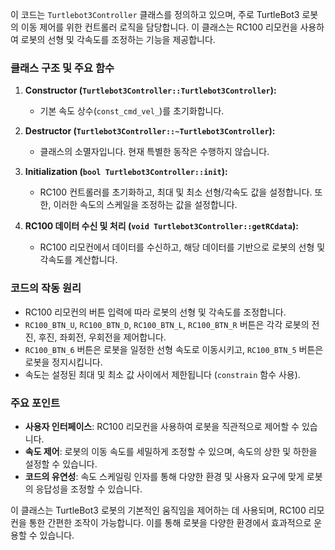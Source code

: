 이 코드는 `Turtlebot3Controller` 클래스를 정의하고 있으며, 주로 TurtleBot3 로봇의 이동 제어를 위한 컨트롤러 로직을 담당합니다. 이 클래스는 RC100 리모컨을 사용하여 로봇의 선형 및 각속도를 조정하는 기능을 제공합니다.

### 클래스 구조 및 주요 함수

1. **Constructor (`Turtlebot3Controller::Turtlebot3Controller`):**
   - 기본 속도 상수(`const_cmd_vel_`)를 초기화합니다.

2. **Destructor (`Turtlebot3Controller::~Turtlebot3Controller`):**
   - 클래스의 소멸자입니다. 현재 특별한 동작은 수행하지 않습니다.

3. **Initialization (`bool Turtlebot3Controller::init`):**
   - RC100 컨트롤러를 초기화하고, 최대 및 최소 선형/각속도 값을 설정합니다. 또한, 이러한 속도의 스케일을 조정하는 값을 설정합니다.

4. **RC100 데이터 수신 및 처리 (`void Turtlebot3Controller::getRCdata`):**
   - RC100 리모컨에서 데이터를 수신하고, 해당 데이터를 기반으로 로봇의 선형 및 각속도를 계산합니다.

### 코드의 작동 원리

- RC100 리모컨의 버튼 입력에 따라 로봇의 선형 및 각속도를 조정합니다.
- `RC100_BTN_U`, `RC100_BTN_D`, `RC100_BTN_L`, `RC100_BTN_R` 버튼은 각각 로봇의 전진, 후진, 좌회전, 우회전을 제어합니다.
- `RC100_BTN_6` 버튼은 로봇을 일정한 선형 속도로 이동시키고, `RC100_BTN_5` 버튼은 로봇을 정지시킵니다.
- 속도는 설정된 최대 및 최소 값 사이에서 제한됩니다 (`constrain` 함수 사용).

### 주요 포인트

- **사용자 인터페이스**: RC100 리모컨을 사용하여 로봇을 직관적으로 제어할 수 있습니다.
- **속도 제어**: 로봇의 이동 속도를 세밀하게 조정할 수 있으며, 속도의 상한 및 하한을 설정할 수 있습니다.
- **코드의 유연성**: 속도 스케일링 인자를 통해 다양한 환경 및 사용자 요구에 맞게 로봇의 응답성을 조정할 수 있습니다.

이 클래스는 TurtleBot3 로봇의 기본적인 움직임을 제어하는 데 사용되며, RC100 리모컨을 통한 간편한 조작이 가능합니다. 이를 통해 로봇을 다양한 환경에서 효과적으로 운용할 수 있습니다.
